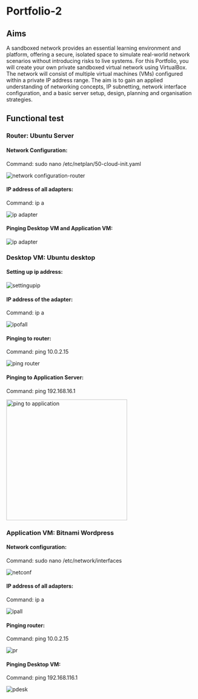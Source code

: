 # Portfolio-2

## Aims
A sandboxed network provides an essential learning environment and platform, offering a secure, isolated space to simulate real-world network scenarios without introducing risks to live systems. For this Portfolio, you will create your own private sandboxed virtual network using VirtualBox. The network will consist of multiple virtual machines (VMs) configured within a private IP address range. The aim is to gain an applied understanding of networking concepts, IP subnetting, network interface configuration, and a basic server setup, design, planning and organisation strategies.

## Functional test

### Router: Ubuntu Server

#### Network Configuration:
Command: sudo nano /etc/netplan/50-cloud-init.yaml

![network configuration-router](https://github.com/user-attachments/assets/9d8808ef-e121-4310-8415-cfbac0824fe1)

#### IP address of all adapters:
Command: ip a

![ip adapter](https://github.com/user-attachments/assets/e4846848-05e3-409a-920e-c047e2fbadaf)

#### Pinging Desktop VM and Application VM:

![ip adapter](https://github.com/user-attachments/assets/88e8a059-86ac-45ca-a04c-7094fe1c2400)

### Desktop VM: Ubuntu desktop
#### Setting up ip address:

![settingupip](https://github.com/user-attachments/assets/9feaf190-eea1-4d54-8d6d-fd463c98050e)

#### IP address of the adapter:
Command: ip a

![ipofall](https://github.com/user-attachments/assets/eb469b59-a26d-4af6-b20c-ae51769b0f0a)

#### Pinging to router:
Command: ping 10.0.2.15

![ping router](https://github.com/user-attachments/assets/f00e9d37-060c-4b9e-b4fa-f396637d6388)

#### Pinging to Application Server:
Command: ping 192.168.16.1

<img width="319" alt="ping to application" src="https://github.com/user-attachments/assets/0e96fcec-4d21-4330-8ceb-dfc72c293d1f">

### Application VM: Bitnami Wordpress
#### Network configuration:
Command: sudo nano /etc/network/interfaces

![netconf](https://github.com/user-attachments/assets/66c9d92a-13d3-48da-aef3-aa798ad7b8ab)

#### IP address of all adapters:
Command: ip a

![ipall](https://github.com/user-attachments/assets/66f12032-6a45-4617-acae-16dd5f73f415)

#### Pinging router:
Command: ping 10.0.2.15

![pr](https://github.com/user-attachments/assets/05cbdedd-2344-4e16-bf01-033649afe203)

#### Pinging Desktop VM:
Command: ping 192.168.116.1

![pdesk](https://github.com/user-attachments/assets/9b4bc3e6-206d-48fe-82ee-1751a97aeeab)






